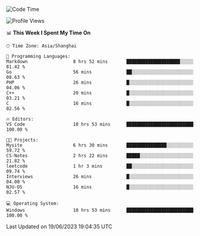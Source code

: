<!--START_SECTION:waka-->
![Code Time](http://img.shields.io/badge/Code%20Time-997%20hrs%2046%20mins-blue)

![Profile Views](http://img.shields.io/badge/Profile%20Views-0-blue)

📊 **This Week I Spent My Time On** 

```text
🕑︎ Time Zone: Asia/Shanghai

💬 Programming Languages: 
Markdown                 8 hrs 52 mins       ████████████████████░░░░░   81.42 % 
Go                       56 mins             ██░░░░░░░░░░░░░░░░░░░░░░░   08.63 % 
PHP                      26 mins             █░░░░░░░░░░░░░░░░░░░░░░░░   04.06 % 
C++                      20 mins             █░░░░░░░░░░░░░░░░░░░░░░░░   03.21 % 
C                        16 mins             █░░░░░░░░░░░░░░░░░░░░░░░░   02.56 % 

🔥 Editors: 
VS Code                  10 hrs 53 mins      █████████████████████████   100.00 % 

🐱‍💻 Projects: 
Mysite                   6 hrs 30 mins       ███████████████░░░░░░░░░░   59.72 % 
CS-Notes                 2 hrs 22 mins       █████░░░░░░░░░░░░░░░░░░░░   21.82 % 
leetcode                 1 hr 3 mins         ██░░░░░░░░░░░░░░░░░░░░░░░   09.74 % 
Interviews               26 mins             █░░░░░░░░░░░░░░░░░░░░░░░░   04.00 % 
NJU-OS                   16 mins             █░░░░░░░░░░░░░░░░░░░░░░░░   02.57 % 

💻 Operating System: 
Windows                  10 hrs 53 mins      █████████████████████████   100.00 % 
```


 Last Updated on 19/06/2023 19:04:35 UTC
<!--END_SECTION:waka-->
